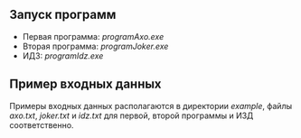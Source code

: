 ## Запуск программ
- Первая программа: _programAxo.exe_
- Вторая программа: _programJoker.exe_
- ИДЗ: _programIdz.exe_

## Пример входных данных
Примеры входных данных располагаются в директории _example_, файлы _axo.txt_, 
_joker.txt_ и _idz.txt_ для первой, второй программы и ИЗД соответственно.  
